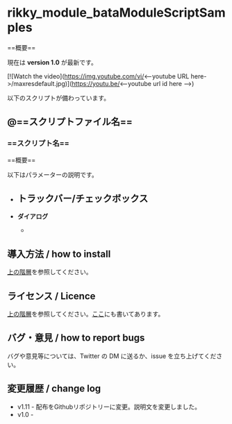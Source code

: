# rikky_module_bataModuleScriptSamples

==概要==

現在は **version 1.0** が最新です。

[![Watch the video](https://img.youtube.com/vi/<--youtube URL here->/maxresdefault.jpg)](https://youtu.be/<--youtube url id here -->)

以下のスクリプトが備わっています。

## @==スクリプトファイル名==

### ==スクリプト名==

==概要==

以下はパラメーターの説明です。

- **トラックバー/チェックボックス**
  - 
    
  
- **ダイアログ**

  - 
    

## 導入方法 / how to install

[上の階層](https://github.com/Aodaruma/Aodaruma-AviUtl-Script)を参照してください。

## ライセンス / Licence

[上の階層](https://github.com/Aodaruma/Aodaruma-AviUtl-Script)を参照してください。[ここ](https://github.com/Aodaruma/Aodaruma-AviUtl-Script/blob/main/LICENSE)にも書いてあります。

## バグ・意見 / how to report bugs

バグや意見等については、Twitter の DM に送るか、issue を立ち上げてください。

## 変更履歴 / change log

- v1.11 - 配布をGithubリポジトリーに変更。説明文を変更しました。
- v1.0 - 
